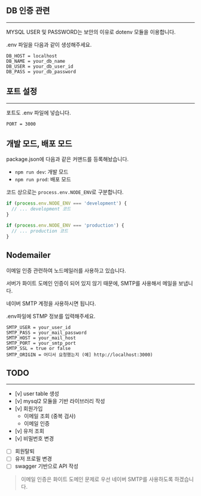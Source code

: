## DB 인증 관련

---

MYSQL USER 및 PASSWORD는 보안의 이유로 dotenv 모듈을 이용합니다.

.env 파일을 다음과 같이 생성해주세요.

```
DB_HOST = localhost
DB_NAME = your_db_name
DB_USER = your_db_user_id
DB_PASS = your_db_password
```

## 포트 설정

---

포트도 .env 파일에 넣습니다.

```
PORT = 3000
```

## 개발 모드, 배포 모드

package.json에 다음과 같은 커맨드를 등록해놨습니다.

- `npm run dev`: 개발 모드
- `npm run prod`: 배포 모드

코드 상으로는 `process.env.NODE_ENV`로 구분합니다.

```javascript
if (process.env.NODE_ENV === 'development') {
  // ... development 코드
}

if (process.env.NODE_ENV === 'production') {
  // ... production 코드
}
```

## Nodemailer

이메일 인증 관련하여 노드메일러를 사용하고 있습니다.

서버가 화이트 도메인 인증이 되어 있지 않기 때문에, SMTP를 사용해서 메일을 보냅니다.

네이버 SMTP 계정을 사용하시면 됩니다.

.env파일에 STMP 정보를 입력해주세요.

```
SMTP_USER = your_user_id
SMTP_PASS = your_mail_password
SMTP_HOST = your_mail_host
SMTP_PORT = your_smtp_port
SMTP_SSL = true or false
SMTP_ORIGIN = 어디서 요청했는지 (예] http://localhost:3000)
```

## TODO

---

- [v] user table 생성
- [v] mysql2 모듈을 기반 라이브러리 작성
- [v] 회원가입
  - 이메일 조회 (중복 검사)
  - 이메일 인증
- [v] 유저 조회
- [v] 비밀번호 변경
- [ ] 회원탈퇴
- [ ] 유저 프로필 변경
- [ ] swagger 기반으로 API 작성

> 이메일 인증은 화이트 도메인 문제로 우선 네이버 SMTP를 사용하도록 하겠습니다.
